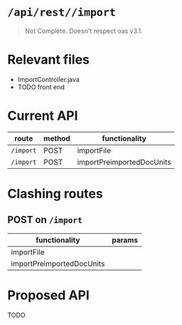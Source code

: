# `/api/rest//import`
> Not Complete.
> Doesn't respect oas v3.1.

# Relevant files
- ImportController.java
- TODO front end

# Current API
|route|method|functionality|
|-|-|-|
|`/import`|POST|importFile|
|`/import`|POST|importPreimportedDocUnits|

# Clashing routes

## POST on `/import`
|functionality|params|
|-|-|
|importFile||
|importPreimportedDocUnits||

# Proposed API
TODO